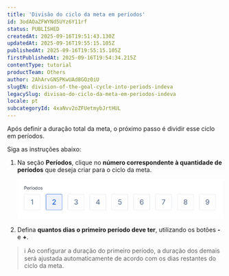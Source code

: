 ```yaml
---
title: 'Divisão do ciclo da meta em períodos'
id: 3odAOaZFWYNd5UYz6Y11rf
status: PUBLISHED
createdAt: 2025-09-16T19:51:43.130Z
updatedAt: 2025-09-16T19:55:15.105Z
publishedAt: 2025-09-16T19:55:15.105Z
firstPublishedAt: 2025-09-16T19:54:34.215Z
contentType: tutorial
productTeam: Others
author: 2AhArvGNSPKwUAd8GOz0iU
slugEN: division-of-the-goal-cycle-into-periods-indeva
legacySlug: divisao-do-ciclo-da-meta-em-periodos-indeva
locale: pt
subcategoryId: 4xaNvv2oZFUetmybJrtHUL
---
```


Após definir a duração total da meta, o próximo passo é dividir esse ciclo em períodos.  

Siga as instruções abaixo:  

1. Na seção **Períodos**, clique no **número correspondente à quantidade de períodos** que deseja criar para o ciclo da meta.  

   ![](https://raw.githubusercontent.com/vtexdocs/help-center-content/refs/heads/main/docs/pt/tutorials/indeva-by-vtex/cadastro-de-metas/divisao-do-ciclo-da-meta-em-periodos-indeva_1.png)  

2. Defina **quantos dias o primeiro período deve ter**, utilizando os botões **-** e **+**.  

> ℹ️ Ao configurar a duração do primeiro período, a duração dos demais será ajustada automaticamente de acordo com os dias restantes do ciclo da meta.
